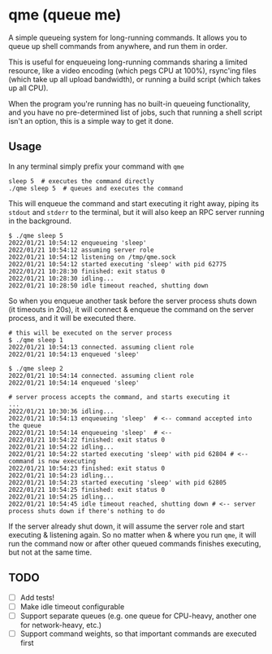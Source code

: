 # qme (queue me)

A simple queueing system for long-running commands. It allows you to queue up shell commands from anywhere, and run them
in order.

This is useful for enqueueing long-running commands sharing a limited resource, like a video encoding (which pegs CPU at
100%), rsync'ing files (which take up all upload bandwidth), or running a build script (which takes up all CPU).

When the program you're running has no built-in queueing functionality, and you have no pre-determined list of jobs,
such that running a shell script isn't an option, this is a simple way to get it done.

## Usage

In any terminal simply prefix your command with `qme`

```shell
sleep 5  # executes the command directly
./qme sleep 5  # queues and executes the command
```

This will enqueue the command and start executing it right away, piping its `stdout` and `stderr` to the terminal, but it
will also keep an RPC server running in the background.

```shell
$ ./qme sleep 5
2022/01/21 10:54:12 enqueueing 'sleep'
2022/01/21 10:54:12 assuming server role
2022/01/21 10:54:12 listening on /tmp/qme.sock
2022/01/21 10:54:12 started executing 'sleep' with pid 62775
2022/01/21 10:28:30 finished: exit status 0
2022/01/21 10:28:30 idling...
2022/01/21 10:28:50 idle timeout reached, shutting down
```

So when you enqueue another task before the server process shuts down (it timeouts in 20s), it will connect & enqueue the
command on the server process, and it will be executed there.

```shell
# this will be executed on the server process
$ ./qme sleep 1
2022/01/21 10:54:13 connected. assuming client role
2022/01/21 10:54:13 enqueued 'sleep'

$ ./qme sleep 2
2022/01/21 10:54:14 connected. assuming client role
2022/01/21 10:54:14 enqueued 'sleep'
```

```shell
# server process accepts the command, and starts executing it  
...
2022/01/21 10:30:36 idling...
2022/01/21 10:54:13 enqueueing 'sleep'  # <-- command accepted into the queue
2022/01/21 10:54:14 enqueueing 'sleep'  # <-- 
2022/01/21 10:54:22 finished: exit status 0
2022/01/21 10:54:22 idling...
2022/01/21 10:54:22 started executing 'sleep' with pid 62804 # <-- command is now executing
2022/01/21 10:54:23 finished: exit status 0
2022/01/21 10:54:23 idling...
2022/01/21 10:54:23 started executing 'sleep' with pid 62805
2022/01/21 10:54:25 finished: exit status 0
2022/01/21 10:54:25 idling...
2022/01/21 10:54:45 idle timeout reached, shutting down # <-- server process shuts down if there's nothing to do
```

If the server already shut down, it will assume the server role and start executing & listening again. So no matter when
& where you run `qme`, it will run the command now or after other queued commands finishes executing, but not at the
same time.

## TODO

- [ ] Add tests!
- [ ] Make idle timeout configurable
- [ ] Support separate queues (e.g. one queue for CPU-heavy, another one for network-heavy, etc.)
- [ ] Support command weights, so that important commands are executed first